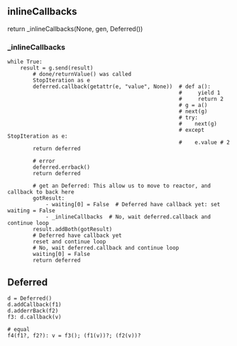 ## inlineCallbacks
  return _inlineCallbacks(None, gen, Deferred())
### _inlineCallbacks
    while True:
        result = g.send(result)
            # done/returnValue() was called
            StopIteration as e
            deferred.callback(getattr(e, "value", None))  # def a():
                                                          #     yield 1
                                                          #     return 2
                                                          # g = a()
                                                          # next(g)
                                                          # try:
                                                          #    next(g)
                                                          # except StopIteration as e:
                                                          #    e.value # 2
            return deferred

            # error
            deferred.errback()
            return deferred

            # get an Deferred: This allow us to move to reactor, and callback to back here
            gotResult:
                - waiting[0] = False  # Deferred have callback yet: set waiting = False
                - _inlineCallbacks  # No, wait deferred.callback and continue loop
            result.addBoth(gotResult)
            # Deferred have callback yet
            reset and continue loop
            # No, wait deferred.callback and continue loop
            waiting[0] = False
            return deferred


## Deferred
    d = Deferred()
    d.addCallback(f1)
    d.adderrBack(f2)
    f3: d.callback(v)
    
    # equal
    f4(f1?, f2?): v = f3(); (f1(v))?; (f2(v))? 
    
